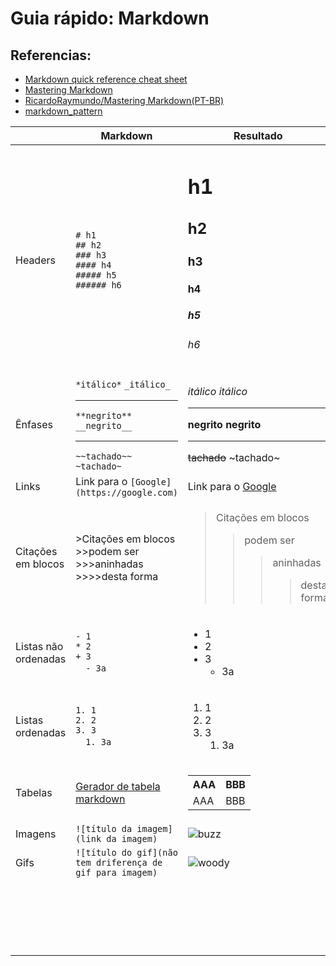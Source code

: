 # Guia rápido: Markdown

## Referencias:
- [Markdown quick reference cheat sheet](https://en.support.wordpress.com/markdown-quick-reference/)
- [Mastering Markdown](https://guides.github.com/features/mastering-markdown/)
- [RicardoRaymundo/Mastering Markdown(PT-BR)](https://github.com/RicardoRaymundo/tutorial_package_example/tree/master/mastering_markdown)
- [markdown_pattern](https://github.com/RicardoRaymundo/tutorial_package_example/tree/master/markdown_pattern)


|  | Markdown | Resultado |
|---|----------|-----------|
|Headers  |`# h1` <br> `## h2` <br> `### h3` <br> `#### h4` <br> `##### h5` <br> `###### h6`  | <h1>h1</h1> <h2>h2</h2> <h3>h3</h3> <h4>h4</h4> <h5>h5</h5> <h6>h6</h6>|
|Ênfases  |`*itálico*` `_itálico_` <hr> `**negrito**` `__negrito__`  <hr> `~~tachado~~` `~tachado~` |*_itálico_*  _itálico_ <hr> **negrito** __negrito__ <hr> ~~tachado~~ ~tachado~|
|Links  |Link para o `[Google](https://google.com)`  |Link para o [Google](https://google.com)  |
|Citações em blocos  |>Citações em blocos <br> >>podem ser <br> >>>aninhadas <br> >>>>desta forma   |<blockquote>Citações em blocos<blockquote>podem ser<blockquote>aninhadas<blockquote>desta forma</blockquote></blockquote></blockquote></blockquote>  |
|Listas não ordenadas  |`- 1` <br> `* 2` <br> `+ 3` <br>  &emsp;`- 3a`  |<ul> <li> 1 </li> <li> 2 </li> <li> 3 <ul> <li> 3a </li> </ul> </li> </ul> |
|Listas ordenadas  |`1. 1` <br> `2. 2` <br> `3. 3` <br>  &emsp;`1. 3a`  |<ol> <li> 1 </li> <li> 2 </li> <li> 3 <ol> <li> 3a </li> </ol> </li> </ol> |
|Tabelas  |[Gerador de tabela markdown](https://www.tablesgenerator.com/markdown_tables)  |<table> <tr> <th>AAA</th> <th>BBB</th> </tr> <tr> <td>AAA</td> <td>BBB</td> </tr> </table>  |
|Imagens  |`![título da imagem](link da imagem)`  |![buzz](https://encrypted-tbn0.gstatic.com/images?q=tbn:ANd9GcSJIWN8QIrCFHQAIzOji5Ve9gdtlFo8541CcyfDfdTODVIx1xEELw&s)  |
|Gifs  |`![título do gif](não tem driferença de gif para imagem)`  |![woody](https://media.giphy.com/media/yVuMfrO3XcMq4/giphy.gif)  |
|  |  |  |
|  |  |  |
|  |  |  |
|  |  |  |
|  |  |  |
|  |  |  |
|  |  |  |
|  |  |  |
|  |  |  |
|  |  |  |
|  |  |  |
|  |  |  |
|  |  |  |
|  |  |  |
|  |  |  |
|  |  |  |
|  |  |  |
|  |  |  |
|  |  |  |
|  |  |  |